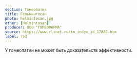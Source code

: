 ```yaml
---
section: Гомеопатия
title: Гельминтосан
photo: helmintosan.jpg
other: [Helmintosan]
producer: ООО "ГОМЕОФАРМА"
source: https://www.rlsnet.ru/tn_index_id_17888.htm
label: red
---
```


У гомеопатии не может быть доказательств эффективности.
